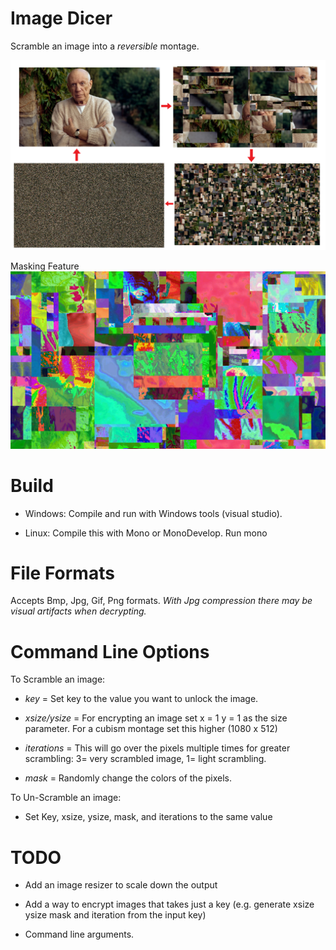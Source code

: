 
# Image Dicer

Scramble an image into a _reversible_ montage.

![Preview](./preview.png)

Masking Feature
![Masking Feature](./preview-mask.jpg)

# Build

* Windows: Compile and run with Windows tools (visual studio).

* Linux: Compile this with Mono or MonoDevelop. Run mono 

# File Formats

Accepts Bmp, Jpg, Gif, Png formats. 
_With Jpg compression there may be visual artifacts when decrypting._

# Command Line Options

To Scramble an image:

* *key* = Set key to the value you want to unlock the image.

* *xsize/ysize* = For encrypting an image set x = 1 y = 1 as the size parameter. For a cubism montage set this higher (1080 x 512)

* *iterations* = This will go over the pixels multiple times for greater scrambling: 3= very scrambled image, 1= light scrambling.

* *mask* = Randomly change the colors of the pixels.

To Un-Scramble an image:

* Set Key, xsize, ysize, mask, and iterations to the same value


# TODO

* Add an image resizer to scale down the output

* Add a way to encrypt images that takes just a key (e.g. generate xsize ysize mask and iteration from the input key)

* Command line arguments.
